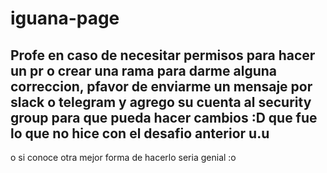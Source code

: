 # iguana-page

## Profe en caso de necesitar permisos para hacer un pr o crear una rama para darme alguna correccion, pfavor de enviarme un mensaje por slack o telegram y agrego su cuenta al security group para que pueda hacer cambios :D que fue lo que no hice con el desafio anterior u.u 
o si conoce otra mejor forma de hacerlo seria genial :o
